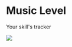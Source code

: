 # Music Level
Your skill's tracker

<image src="https://repository-images.githubusercontent.com/347143492/e27d6d00-835d-11eb-8ac2-be346af477a9">

